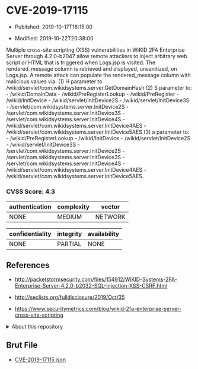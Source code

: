 # CVE-2019-17115

- Published: 2019-10-17T18:15:00

- Modified: 2019-10-22T20:38:00

Multiple cross-site scripting (XSS) vulnerabilities in WiKID 2FA Enterprise Server through 4.2.0-b2047 allow remote attackers to inject arbitrary web script or HTML that is triggered when Logs.jsp is visited. The rendered_message column is retrieved and displayed, unsanitized, on Logs.jsp. A remote attack can populate the rendered_message column with malicious values via: (1) H parameter to /wikid/servlet/com.wikidsystems.server.GetDomainHash (2) S parameter to: - /wikid/DomainData - /wikid/PreRegisterLookup - /wikid/PreRegister - /wikid/InitDevice - /wikid/servlet/InitDevice2S - /wikid/servlet/InitDevice3S - /servlet/com.wikidsystems.server.InitDevice2S - /servlet/com.wikidsystems.server.InitDevice3S - /servlet/com.wikidsystems.server.InitDevice4S - /wikid/servlet/com.wikidsystems.server.InitDevice4AES - /wikid/servlet/com.wikidsystems.server.InitDevice5AES (3) a parameter to: - /wikid/PreRegisterLookup - /wikid/InitDevice - /wikid/servlet/InitDevice2S - /wikid/servlet/InitDevice3S - /servlet/com.wikidsystems.server.InitDevice2S - /servlet/com.wikidsystems.server.InitDevice3S - /servlet/com.wikidsystems.server.InitDevice4S - /wikid/servlet/com.wikidsystems.server.InitDevice4AES - /wikid/servlet/com.wikidsystems.server.InitDevice5AES.

### CVSS Score: **4.3**

| authentication | complexity | vector |
| --- | --- | --- |
| NONE | MEDIUM | NETWORK |

| confidentiality | integrity | availability |
| --- | --- | --- |
| NONE | PARTIAL | NONE |

## References

* http://packetstormsecurity.com/files/154912/WiKID-Systems-2FA-Enterprise-Server-4.2.0-b2032-SQL-Injection-XSS-CSRF.html

* http://seclists.org/fulldisclosure/2019/Oct/35

* https://www.securitymetrics.com/blog/wikid-2fa-enterprise-server-cross-site-scripting

<details>
<summary>About this repository</summary> 

  This repository is part of the project [Live Hack CVE](https://github.com/Live-Hack-CVE). Main website can be found [www.live-hack.org](https://www.live-hack.org) 
  
  Made by [Sn0wAlice](https://github.com/Sn0wAlice) for the people that care about security and need to have a feed of the latest CVEs. Hope you enjoy it, don't forget to star the repo and follow me on [Twitter](https://twitter.com/Sn0wAlice) and [Github](https://github.com/Sn0wAlice). And that is my [personnal website](https://www.alice-snow.me/)

  - [Home Page](https://github.com/Live-Hack-CVE)
  - [Framework](https://github.com/Live-Hack-CVE/cve-framework)
  - [CVE database](https://github.com/Live-Hack-CVE/full_database)
  - [Changelog](https://github.com/Live-Hack-CVE/Changelog)
</details>

## Brut File

* [CVE-2019-17115.json](https://raw.githubusercontent.com/Live-Hack-CVE/full_database/main/cves/2019/CVE-2019-17115.json)

